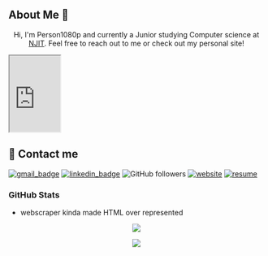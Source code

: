 ## About Me 👋
<p align="center">
Hi, I'm Person1080p and currently a Junior studying Computer science at <a href="https://www.njit.edu">NJIT</a>. Feel free to reach out to me or check out my personal site!
</p>
<iframe src="https://www.chrisgutie.tech" width="100vw"></iframe>

## 📧 Contact me

[![gmail_badge]](mailto:cg462@njit.edu) [![linkedin_badge]][linkedin] ![GitHub followers](https://img.shields.io/github/followers/Person1080p?style=social) [![website]](https://www.chrisgutie.tech)
 [![resume]](https://www.chrisgutie.tech/resume3.pdf)

### GitHub Stats
- webscraper kinda made HTML over represented


<p align="center">
    <a href="https://github.com/Person1080p">
    <img src="https://github-readme-stats.vercel.app/api/top-langs/?username=Person1080p">
    </a>
    <!-- DOCS: https://github.com/anuraghazra/github-readme-stats -->
</p>
<p align="center">
    <a href="https://github.com/Person1080p"><img src="https://github-readme-stats.vercel.app/api?username=Person1080p&theme=nord&show_icons=true"></a>
    <!-- DOCS: https://github.com/anuraghazra/github-readme-stats -->
</p>



[gmail_badge]: https://img.shields.io/badge/-cg462%40njit.edu-red?style=flat-square&logo=Gmail&logoColor=white&link=mailto:cg462@njit.edu
[linkedin_badge]: https://img.shields.io/badge/-Linkedin-blue?style=flat-square&logo=linkedin&logoColor=white&link=https://www.linkedin.com/in/christian-gutierrez-931963228/ 
[linkedin]: https://www.linkedin.com/in/christian-gutierrez-931963228/ 
[website]:https://img.shields.io/badge/Website-Vue_wip-red
[resume]:https://img.shields.io/badge/-Resume-green
<!--
- 👋 Hi, I’m @Person1080p
- 👀 I’m interested in ...
- 🌱 I’m currently learning ...
- 💞️ I’m looking to collaborate on ...
- 📫 How to reach me ...
-->
<!---
Person1080p/Person1080p is a ✨ special ✨ repository because its `README.md` (this file) appears on your GitHub profile.
You can click the Preview link to take a look at your changes.
--->
